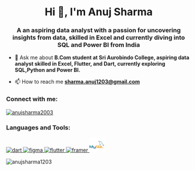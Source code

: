 <h1 align="center">Hi 👋, I'm Anuj Sharma</h1>
<h3 align="center">A an aspiring data analyst with a passion for uncovering insights from data, skilled in Excel and currently diving into SQL and Power BI from India</h3>

- 💬 Ask me about **B.Com student at Sri Aurobindo College, aspiring data analyst skilled in Excel, Flutter, and Dart, currently exploring SQL,Python and Power BI.**

- 📫 How to reach me **sharma.anuj1203@gmail.com**

<h3 align="left">Connect with me:</h3>
<p align="left">
<a href="https://linkedin.com/in/anujsharma2003" target="blank"><img align="center" src="https://raw.githubusercontent.com/rahuldkjain/github-profile-readme-generator/master/src/images/icons/Social/linked-in-alt.svg" alt="anujsharma2003" height="30" width="40" /></a>
</p>

<h3 align="left">Languages and Tools:</h3>
<p align="left"> <a href="https://dart.dev" target="_blank" rel="noreferrer"> <img src="https://www.vectorlogo.zone/logos/dartlang/dartlang-icon.svg" alt="dart" width="40" height="40"/> </a> <a href="https://www.figma.com/" target="_blank" rel="noreferrer"> <img src="https://www.vectorlogo.zone/logos/figma/figma-icon.svg" alt="figma" width="40" height="40"/> </a> <a href="https://flutter.dev" target="_blank" rel="noreferrer"> <img src="https://www.vectorlogo.zone/logos/flutterio/flutterio-icon.svg" alt="flutter" width="40" height="40"/> </a> <a href="https://www.framer.com/" target="_blank" rel="noreferrer"> <img src="https://www.vectorlogo.zone/logos/framer/framer-icon.svg" alt="framer" width="40" height="40"/> </a> <a href="https://www.mysql.com/" target="_blank" rel="noreferrer"> <img src="https://raw.githubusercontent.com/devicons/devicon/master/icons/mysql/mysql-original-wordmark.svg" alt="mysql" width="40" height="40"/> </a> </p>

<p><img align="center" src="https://github-readme-stats.vercel.app/api/top-langs?username=anujsharma1203&show_icons=true&locale=en&layout=compact" alt="anujsharma1203" /></p>
